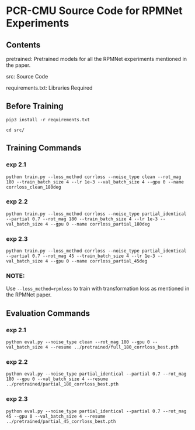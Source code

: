 # PCR-CMU Source Code for RPMNet Experiments

## Contents
pretrained: Pretrained models for all the RPMNet experiments mentioned in the paper.

src: Source Code

requirements.txt: Libraries Required

## Before Training

`pip3 install -r requirements.txt`

`cd src/`

## Training Commands
### exp 2.1
`python train.py --loss_method corrloss --noise_type clean --rot_mag 180 --train_batch_size 4 --lr 1e-3 --val_batch_size 4 --gpu 0 --name corrloss_clean_180deg`

### exp 2.2
`python train.py --loss_method corrloss --noise_type partial_identical --partial 0.7 --rot_mag 180 --train_batch_size 4 --lr 1e-3 --val_batch_size 4 --gpu 0 --name corrloss_partial_180deg`

### exp 2.3
`python train.py --loss_method corrloss --noise_type partial_identical --partial 0.7 --rot_mag 45 --train_batch_size 4 --lr 1e-3 --val_batch_size 4 --gpu 0 --name corrloss_partial_45deg`

### NOTE: 
Use `--loss_method=rpmloss` to train with transformation loss as mentioned in the RPMNet paper.

## Evaluation Commands
### exp 2.1
`python eval.py --noise_type clean --rot_mag 180 --gpu 0 --val_batch_size 4 --resume ../pretrained/full_180_corrloss_best.pth`

### exp 2.2
`python eval.py --noise_type partial_identical --partial 0.7 --rot_mag 180 --gpu 0 --val_batch_size 4 --resume ../pretrained/partial_180_corrloss_best.pth`

### exp 2.3
`python eval.py --noise_type partial_identical --partial 0.7 --rot_mag 45 --gpu 0 --val_batch_size 4 --resume ../pretrained/partial_45_corrloss_best.pth`
